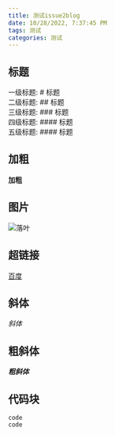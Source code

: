```yaml
---
title: 测试issue2blog
date: 10/28/2022, 7:37:45 PM
tags: 测试
categories: 测试
---
```


<!--more-->

## 标题
一级标题:    # 标题  
二级标题:   ## 标题  
三级标题:     ### 标题  
四级标题:    #### 标题  
五级标题:     #### 标题

## 加粗
**加粗**

## 图片
![落叶](https://www.imgurl.org/static/images/luoye.jpg)

## 超链接
[百度](http://baidu.com)

## 斜体
*斜体*

## 粗斜体
***粗斜体***

## 代码块
```
code
code
```
